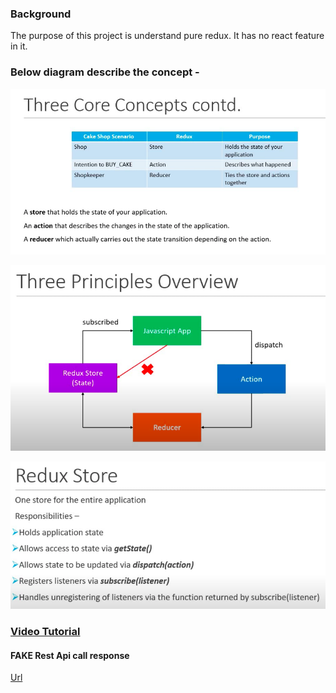 ### Background
The purpose of this project is understand pure redux. It has no react feature in it.

### Below diagram describe the concept -
 ![Redux concept](/diagram/concept.png)

 ![Three Principle](/diagram/principle.png)

 ![Redux store](/diagram/store.png)



### [Video Tutorial](https://www.youtube.com/playlist?list=PLC3y8-rFHvwheJHvseC3I0HuYI2f46oAK)

#### FAKE Rest Api call response 
[Url](https://jsonplaceholder.typicode.com/)